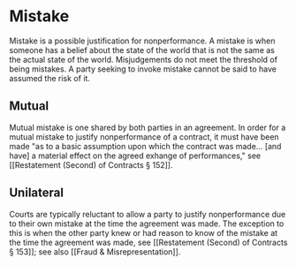 # Mistake

Mistake is a possible justification for nonperformance. A mistake is when someone has a belief about the state of the world that is not the same as the actual state of the world. Misjudgements do not meet the threshold of being mistakes. A party seeking to invoke mistake cannot be said to have assumed the risk of it.

## Mutual
Mutual mistake is one shared by both parties in an agreement. In order for a mutual mistake to justify nonperformance of a contract, it must have been made "as to a basic assumption upon which the contract was made... [and have] a material effect on the agreed exhange of performances," see [[Restatement (Second) of Contracts § 152]].

## Unilateral
Courts are typically reluctant to allow a party to justify nonperformance due to their own mistake at the time the agreement was made. The exception to this is when the other party knew or had reason to know of the mistake at the time the agreement was made, see [[Restatement (Second) of Contracts § 153]]; see also [[Fraud & Misrepresentation]].